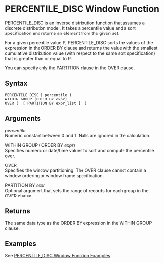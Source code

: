 # PERCENTILE\_DISC Window Function<a name="r_WF_PERCENTILE_DISC"></a>

PERCENTILE\_DISC is an inverse distribution function that assumes a discrete distribution model\. It takes a percentile value and a sort specification and returns an element from the given set\. 

For a given percentile value P, PERCENTILE\_DISC sorts the values of the expression in the ORDER BY clause and returns the value with the smallest cumulative distribution value \(with respect to the same sort specification\) that is greater than or equal to P\. 

You can specify only the PARTITION clause in the OVER clause\. 

## Syntax<a name="r_WF_PERCENTILE_DISC-synopsis"></a>

```
PERCENTILE_DISC ( percentile )
WITHIN GROUP (ORDER BY expr)
OVER (  [ PARTITION BY expr_list ]  )
```

## Arguments<a name="r_WF_PERCENTILE_DISC-arguments"></a>

 *percentile*   
Numeric constant between 0 and 1\. Nulls are ignored in the calculation\.

WITHIN GROUP \( ORDER BY *expr*\)   
Specifies numeric or date/time values to sort and compute the percentile over\. 

OVER   
Specifies the window partitioning\. The OVER clause cannot contain a window ordering or window frame specification\.

PARTITION BY *expr*   
Optional argument that sets the range of records for each group in the OVER clause\.

## Returns<a name="r_WF_PERCENTILE_DISC-returns"></a>

The same data type as the ORDER BY expression in the WITHIN GROUP clause\.

## Examples<a name="r_WF_PERCENTILE_DISC-examples"></a>

See [PERCENTILE\_DISC Window Function Examples](r_Examples_of_PERCENTILE_DISC_WF.md)\. 